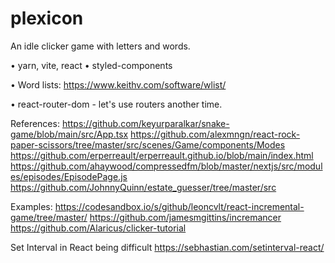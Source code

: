 # plexicon
An idle clicker game with letters and words.


• yarn, vite, react
• styled-components

• Word lists: https://www.keithv.com/software/wlist/


• react-router-dom - let's use routers another time. 


References:
https://github.com/keyurparalkar/snake-game/blob/main/src/App.tsx
https://github.com/alexmngn/react-rock-paper-scissors/tree/master/src/scenes/Game/components/Modes
https://github.com/erperreault/erperreault.github.io/blob/main/index.html
https://github.com/ahaywood/compressedfm/blob/master/nextjs/src/modules/episodes/EpisodePage.js
https://github.com/JohnnyQuinn/estate_guesser/tree/master/src

Examples:
https://codesandbox.io/s/github/leoncvlt/react-incremental-game/tree/master/
https://github.com/jamesmgittins/incremancer
https://github.com/Alaricus/clicker-tutorial

Set Interval in React being difficult
https://sebhastian.com/setinterval-react/
